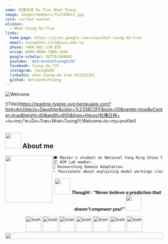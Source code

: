 ```yaml
---
name: 杜陳日祥 Do Tran Nhat Tuong
image: images/members/312540013.jpg 
role: current-master
aliases:
  - Nhat-Tuong Do-Tran
links:
  home-page: https://sites.google.com/view/nhat-tuong-do-tran
  email: tuongdotn.cs11@nycu.edu.tw
  phone: +886-981-376-855
  orcid: 0009-0000-7900-1564
  google-scholar: UUT7AlUAAAAJ
  youtube: '@otrannhattuong8158'
  facebook: tuong.do.735
  instagram: tuong0205
  linkedin: nhat-tuong-do-tran-631215251
  github: dotrannhattuong
---
```


<!--horizontal divider(gradiant)-->
![Welcome](https://user-images.githubusercontent.com/73097560/115834477-dbab4500-a447-11eb-908a-139a6edaec5c.gif)

![Title](https://readme-typing-svg.herokuapp.com?font=Architects+Daughter&color=%2338C2FF&size=50&center=true&vCenter=true&height=60&width=600&lines=Heyyy!杜陳日祥+ +is+me;I'm+Do+Tran+Nhat+Tuong!!!;Welcome+to+my+profile!)

## <picture><img src = "https://github.com/7oSkaaa/7oSkaaa/blob/main/Images/about_me.gif?raw=true" width = 50px></picture> About me

<!-- Information -->
<img align="left" height="150" src="https://media.giphy.com/media/SWoSkN6DxTszqIKEqv/giphy.gif"/>

<!-- Description -->
```diff
🎓 Master's student at National Yang Ming Chiao Tung University.
👨‍💻 ACM Lab member.
🤩 Researching Domain Adaptation.
✨ Passionate about explaining model workings clearly.
```

<!-- <table align="left">
<tr border="none">
<td width="50%" align="left">
<img align="left" height="200" src="https://media.giphy.com/media/SWoSkN6DxTszqIKEqv/giphy.gif"/>
</td>

<td width="50%" align="left">

```
🎓 Master student at National Yang Ming Chiao Tung University.
👨‍💻 Member at the ACM Lab.
🤩 Research Interest in Domain Adaptation.
🚀 Optimizing web pages.
✨ If you care what's happen in model work, you can explain it.
```

</td>
</tr>
</table> -->

<div align="center">
<img src="https://media.giphy.com/media/gH3LO09IOiZIqePwv9/giphy.gif" width="50" /> <b><i align="center">Thought : "Never believe a prediction that doesn’t empower you!”</i></b> <img src="https://media.giphy.com/media/qjqUcgIyRjsl2/giphy.gif" width="50" />
</div>

<!-- Languages -->
<!-- <img src="https://i.imgur.com/dBaSKWF.gif" height="20" width="100%"> -->

<!-- ## <img src="https://media.giphy.com/media/M4NykXxUE0HAcK7UJ6/giphy.gif" width="50px"></img> Languages and Tools -->

<p align="center"> 
 <!-- <img src="https://komarev.com/ghpvc/?username=dotrannhattuong&label=Profile%20views&color=0e75b6&style=flat" alt="Supravat-mondal" />  -->

<div align="center">
  <img src="https://media.giphy.com/media/TEnXkcsHrP4YedChhA/giphy.gif" alt="icon" width="50" height="50" />
  <img src="https://techstack-generator.vercel.app/python-icon.svg" alt="icon" width="50" height="50" />
  <img src="https://techstack-generator.vercel.app/react-icon.svg" alt="icon" width="50" height="50" />
  <img src="https://techstack-generator.vercel.app/docker-icon.svg" alt="icon" width="50" height="50" />
  <img src="https://techstack-generator.vercel.app/redux-icon.svg" alt="icon" width="50" height="50" />
  <img src="https://techstack-generator.vercel.app/github-icon.svg" alt="icon" width="50" height="50" />
  <img src="https://techstack-generator.vercel.app/graphql-icon.svg" alt="icon" width="50" height="50" />
</div>

<img src="https://i.imgur.com/dBaSKWF.gif" height="20" width="100%">

<!-- Connections
<img src="https://i.imgur.com/dBaSKWF.gif" height="20" width="100%">

## <img src="https://media.giphy.com/media/iY8CRBdQXODJSCERIr/giphy.gif" width="50px"></img> Connect with me 🤝

<p align="center">

 <div align="center"  class="icons-social" style="margin-left: 10px;">
        <a style="margin-left: 10px;"  target="_blank" href="https://www.linkedin.com/in/nhat-tuong-do-tran-631215251/">
			<img src="https://img.icons8.com/doodle/40/000000/linkedin--v2.png"></a>
        <a style="margin-left: 10px;" target="_blank" href="https://github.com/dotrannhattuong">
		  <img src="https://img.icons8.com/doodle/40/000000/github--v1.png"></a>
        <a style="margin-left: 10px;" target="_blank" href="https://www.instagram.com/tuong0205/">
			<img src="https://img.icons8.com/doodle/40/000000/instagram-new--v2.png"></a>
		<a style="margin-left: 10px;" target="_blank" href="https://www.youtube.com/@otrannhattuong8158">
				<img src="https://img.icons8.com/doodle/1x/youtube--v2.png" ></a>      </div>

</p> -->
